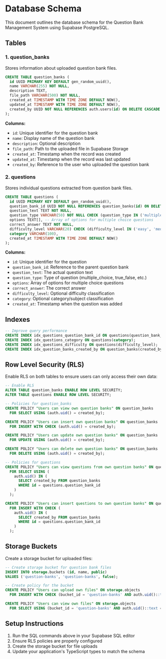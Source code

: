 # Database Schema

This document outlines the database schema for the Question Bank Management System using Supabase PostgreSQL.

## Tables

### 1. question_banks

Stores information about uploaded question bank files.

```sql
CREATE TABLE question_banks (
  id UUID PRIMARY KEY DEFAULT gen_random_uuid(),
  name VARCHAR(255) NOT NULL,
  description TEXT,
  file_path VARCHAR(500) NOT NULL,
  created_at TIMESTAMP WITH TIME ZONE DEFAULT NOW(),
  updated_at TIMESTAMP WITH TIME ZONE DEFAULT NOW(),
  created_by UUID NOT NULL REFERENCES auth.users(id) ON DELETE CASCADE
);
```

**Columns:**
- `id`: Unique identifier for the question bank
- `name`: Display name of the question bank
- `description`: Optional description
- `file_path`: Path to the uploaded file in Supabase Storage
- `created_at`: Timestamp when the record was created
- `updated_at`: Timestamp when the record was last updated
- `created_by`: Reference to the user who uploaded the question bank

### 2. questions

Stores individual questions extracted from question bank files.

```sql
CREATE TABLE questions (
  id UUID PRIMARY KEY DEFAULT gen_random_uuid(),
  question_bank_id UUID NOT NULL REFERENCES question_banks(id) ON DELETE CASCADE,
  question_text TEXT NOT NULL,
  question_type VARCHAR(50) NOT NULL CHECK (question_type IN ('multiple_choice', 'true_false', 'short_answer', 'essay')),
  options TEXT[], -- Array of options for multiple choice questions
  correct_answer TEXT NOT NULL,
  difficulty_level VARCHAR(20) CHECK (difficulty_level IN ('easy', 'medium', 'hard')),
  category VARCHAR(100),
  created_at TIMESTAMP WITH TIME ZONE DEFAULT NOW()
);
```

**Columns:**
- `id`: Unique identifier for the question
- `question_bank_id`: Reference to the parent question bank
- `question_text`: The actual question text
- `question_type`: Type of question (multiple_choice, true_false, etc.)
- `options`: Array of options for multiple choice questions
- `correct_answer`: The correct answer
- `difficulty_level`: Optional difficulty classification
- `category`: Optional category/subject classification
- `created_at`: Timestamp when the question was added

## Indexes

```sql
-- Improve query performance
CREATE INDEX idx_questions_question_bank_id ON questions(question_bank_id);
CREATE INDEX idx_questions_category ON questions(category);
CREATE INDEX idx_questions_difficulty ON questions(difficulty_level);
CREATE INDEX idx_question_banks_created_by ON question_banks(created_by);
```

## Row Level Security (RLS)

Enable RLS on both tables to ensure users can only access their own data:

```sql
-- Enable RLS
ALTER TABLE question_banks ENABLE ROW LEVEL SECURITY;
ALTER TABLE questions ENABLE ROW LEVEL SECURITY;

-- Policies for question_banks
CREATE POLICY "Users can view own question banks" ON question_banks
  FOR SELECT USING (auth.uid() = created_by);

CREATE POLICY "Users can insert own question banks" ON question_banks
  FOR INSERT WITH CHECK (auth.uid() = created_by);

CREATE POLICY "Users can update own question banks" ON question_banks
  FOR UPDATE USING (auth.uid() = created_by);

CREATE POLICY "Users can delete own question banks" ON question_banks
  FOR DELETE USING (auth.uid() = created_by);

-- Policies for questions
CREATE POLICY "Users can view questions from own question banks" ON questions
  FOR SELECT USING (
    auth.uid() IN (
      SELECT created_by FROM question_banks 
      WHERE id = questions.question_bank_id
    )
  );

CREATE POLICY "Users can insert questions to own question banks" ON questions
  FOR INSERT WITH CHECK (
    auth.uid() IN (
      SELECT created_by FROM question_banks 
      WHERE id = questions.question_bank_id
    )
  );
```

## Storage Buckets

Create a storage bucket for uploaded files:

```sql
-- Create storage bucket for question bank files
INSERT INTO storage.buckets (id, name, public) 
VALUES ('question-banks', 'question-banks', false);

-- Create policy for the bucket
CREATE POLICY "Users can upload own files" ON storage.objects
  FOR INSERT WITH CHECK (bucket_id = 'question-banks' AND auth.uid()::text = (storage.foldername(name))[1]);

CREATE POLICY "Users can view own files" ON storage.objects
  FOR SELECT USING (bucket_id = 'question-banks' AND auth.uid()::text = (storage.foldername(name))[1]);
```

## Setup Instructions

1. Run the SQL commands above in your Supabase SQL editor
2. Ensure RLS policies are properly configured
3. Create the storage bucket for file uploads
4. Update your application's TypeScript types to match the schema
